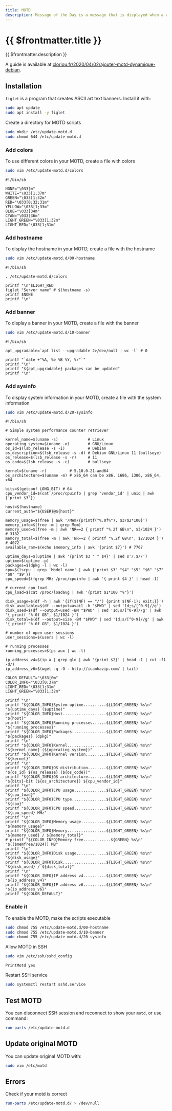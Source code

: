 ```yaml
---
title: MOTD
description: Message of the Day is a message that is displayed when a user logs into a Unix system. It is often used to send important messages to users.
---
```


# {{ $frontmatter.title }}

{{ $frontmatter.description }}

A guide is available at [cloriou.fr/2020/04/02/ajouter-motd-dynamique-debian](https://cloriou.fr/2020/04/02/ajouter-motd-dynamique-debian/).

## Installation

`figlet` is a program that creates ASCII art text banners. Install it with:

```sh
sudo apt update
sudo apt install -y figlet
```

Create a directory for MOTD scripts

```sh
sudo mkdir /etc/update-motd.d
sudo chmod 644 /etc/update-motd.d
```

### Add colors

To use different colors in your MOTD, create a file with colors

```sh
sudo vim /etc/update-motd.d/colors
```

```sh:[/etc/update-motd.d/colors
#!/bin/sh

NONE="\033[m"
WHITE="\033[1;37m"
GREEN="\033[1;32m"
RED="\033[0;32;31m"
YELLOW="\033[1;33m"
BLUE="\033[34m"
CYAN="\033[36m"
LIGHT_GREEN="\033[1;32m"
LIGHT_RED="\033[1;31m"
```

### Add hostname

To display the hostname in your MOTD, create a file with the hostname

```sh
sudo vim /etc/update-motd.d/00-hostname
```

```sh:/etc/update-motd.d/00-hostname
#!/bin/sh

. /etc/update-motd.d/colors

printf "\n"$LIGHT_RED
figlet "Server name" # $(hostname -s)
printf $NONE
printf "\n"
```

### Add banner

To display a banner in your MOTD, create a file with the banner

```sh
sudo vim /etc/update-motd.d/10-banner
```

```sh:/etc/update-motd.d/10-banner
#!/bin/sh

apt_upgradable=`apt list --upgradable 2>/dev/null | wc -l` # 0

printf "`date +"%A, %e %B %Y, %r"`"
printf "\n"
printf "${apt_upgradable} packages can be updated"
printf "\n"
```

### Add sysinfo

To display system information in your MOTD, create a file with the system information

```sh
sudo vim /etc/update-motd.d/20-sysinfo
```

```sh:[/etc/update-motd.d/20-sysinfo
#!/bin/sh

# Simple system performance counter retriever

kernel_name=$(uname -s)             # Linux
operating_system=$(uname -o)        # GNU/Linux
os_id=$(lsb_release -s -i)          # Debian
os_description=$(lsb_release -s -d) # Debian GNU/Linux 11 (bullseye)
os_release=$(lsb_release -s -r)     # 11
os_code=$(lsb_release -s -c)        # bullseye

kernel=$(uname -r)          # 5.10.0-21-amd64
os_architecture=$(uname -m) # x86_64 can be x86, i686, i386, x86_64, x64

bits=$(getconf LONG_BIT) # 64
cpu_vendor_id=$(cat /proc/cpuinfo | grep 'vendor_id' | uniq | awk {'print $3'})

host=$(hostname)
current_auth="${USER}@${host}"

memory_usage=$(free | awk '/Mem/{printf("%.0f%"), $3/$2*100}')
memory_info=$(free -m | grep Mem)
memory_used=$(free -m | awk 'NR==2 { printf "%.2f GB\n", $3/1024 }')   # 3182
memory_total=$(free -m | awk 'NR==2 { printf "%.2f GB\n", $2/1024 }')  # 4072
available_ram=$(echo $memory_info | awk '{print $7}') # 7767

uptime_days=$(uptime | awk '{print $3 " " $4}' | sed s'/.$//')
uptime=$(uptime -p)
packages=$(dpkg -l | wc -l)
cpu=$(lscpu | grep 'Model name' | awk {'print $3" "$4" "$5" "$6" "$7" "$8" "$9'})
cpu_speed=$(fgrep MHz /proc/cpuinfo | awk '{ print $4 }' | head -1)

# current cpu load
cpu_load=$(cat /proc/loadavg | awk '{print $1*100 "%"}')

disk_usage=$(df -h | awk '{if($(NF) == "/") {print $(NF-1); exit;}}')
disk_available=$(df --output=avail -h "$PWD" | sed '1d;s/[^0-9]//g')
disk_used=$(df --output=used -BM "$PWD" | sed '1d;s/[^0-9]//g' | awk '{ printf "%.0f GB", $1/1024 }')
disk_total=$(df --output=size -BM "$PWD" | sed '1d;s/[^0-9]//g' | awk '{ printf "%.0f GB", $1/1024 }')

# number of open user sessions
user_sessions=$(users | wc -l)

# running processes
running_processes=$(ps aux | wc -l)

ip_address_v4=$(ip a | grep glo | awk '{print $2}' | head -1 | cut -f1 -d/)
ip_address_v6=$(wget -q -O - http://icanhazip.com/ | tail)

COLOR_DEFAULT="\033[0m"
COLOR_INFO="\033[0;37m"
LIGHT_RED="\033[1;31m"
LIGHT_GREEN="\033[1;32m"

printf "\n"
printf "${COLOR_INFO}System uptime..........${LIGHT_GREEN} %s\n" "${uptime_days} ($uptime)"
printf "${COLOR_INFO}Host...................${LIGHT_GREEN} %s\n" "${host}"
printf "${COLOR_INFO}Running processes......${LIGHT_GREEN} %s\n" "${running_processes}"
printf "${COLOR_INFO}Packages...............${LIGHT_GREEN} %s\n" "${packages} (dpkg)"
printf "\n"
printf "${COLOR_INFO}Kernel.................${LIGHT_GREEN} %s\n" "${kernel_name} (${operating_system})"
printf "${COLOR_INFO}Kernel version.........${LIGHT_GREEN} %s\n" "${kernel}"
printf "\n"
printf "${COLOR_INFO}OS distribution........${LIGHT_GREEN} %s\n" "${os_id} ${os_release} (${os_code})"
printf "${COLOR_INFO}OS architecture........${LIGHT_GREEN} %s\n" "${bits}-bit (${os_architecture}) ${cpu_vendor_id}"
printf "\n"
printf "${COLOR_INFO}CPU usage..............${LIGHT_GREEN} %s\n" "${cpu_load}"
printf "${COLOR_INFO}CPU type...............${LIGHT_GREEN} %s\n" "${cpu}"
printf "${COLOR_INFO}CPU speed..............${LIGHT_GREEN} %s\n" "${cpu_speed} MHz"
printf "\n"
printf "${COLOR_INFO}Memory usage...........${LIGHT_GREEN} %s\n" "${memory_usage}"
printf "${COLOR_INFO}Memory.................${LIGHT_GREEN} %s\n" "${memory_used} / ${memory_total}"
# printf "${COLOR_INFO}Memory free............${GREEN} %s\n" "$(($memfree/1024)) MB"
printf "\n"
printf "${COLOR_INFO}Disk usage.............${LIGHT_GREEN} %s\n" "${disk_usage}"
printf "${COLOR_INFO}Disk...................${LIGHT_GREEN} %s\n" "${disk_used} / ${disk_total}"
printf "\n"
printf "${COLOR_INFO}IP address v4..........${LIGHT_GREEN} %s\n" "${ip_address_v4}"
printf "${COLOR_INFO}IP address v6..........${LIGHT_GREEN} %s\n" "${ip_address_v6}"
printf "${COLOR_DEFAULT}"
```

### Enable it

To enable the MOTD, make the scripts executable

```sh
sudo chmod 755 /etc/update-motd.d/00-hostname
sudo chmod 755 /etc/update-motd.d/10-banner
sudo chmod 755 /etc/update-motd.d/20-sysinfo
```

Allow MOTD in SSH

```sh
sudo vim /etc/ssh/sshd_config
```

```sh:/etc/ssh/sshd_config
PrintMotd yes
```

Restart SSH service

```sh
sudo systemctl restart sshd.service
```

## Test MOTD

You can disconnect SSH session and reconnect to show your `motd`, or use command:

```sh
run-parts /etc/update-motd.d
```

## Update original MOTD

You can update original MOTD with:

```sh
sudo vim /etc/motd
```

## Errors

Check if your motd is correct

```sh
run-parts /etc/update-motd.d/ > /dev/null
```
